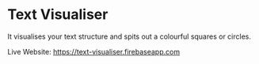 # Text Visualiser

It visualises your text structure and spits out a colourful squares or circles.

Live Website: https://text-visualiser.firebaseapp.com


